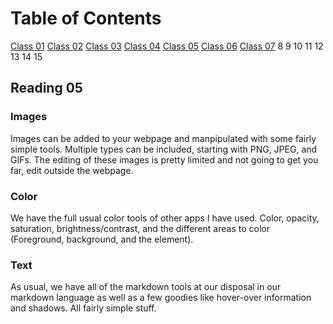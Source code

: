 # Table of Contents

[Class 01](class-01.md)
[Class 02](class-02.md)
[Class 03](class-03.md)
[Class 04](class-04.md)
[Class 05](class-05.md)
[Class 06](class-06.md)
[Class 07](class-07.md)
8
9
10
11
12
13
14
15

## Reading 05

### Images

Images can be added to your webpage and manpipulated with some fairly simple tools. Multiple types can be included, starting with PNG, JPEG, and GIFs. The editing of these images is pretty limited and not going to get you far, edit outside the webpage.

### Color

We have the full usual color tools of other apps I have used. Color, opacity, saturation, brightness/contrast, and the different areas to color (Foreground, background, and the element).

### Text

As usual, we have all of the markdown tools at our disposal in our markdown language as well as a few  goodies like hover-over information and shadows. All fairly simple stuff.

